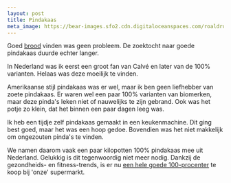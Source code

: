 ```yaml
---
layout: post
title: Pindakaas
meta_image: https://bear-images.sfo2.cdn.digitaloceanspaces.com/roaldruiter-1680430858-0.png
---
```


Goed [brood](https://roaldin.ch/brood) vinden was geen probleem. De zoektocht naar goede pindakaas duurde echter langer.

In Nederland was ik eerst een groot fan van Calvé en later van de 100% varianten. Helaas was deze moeilijk te vinden.

Amerikaanse stijl pindakaas was er wel, maar ik ben geen liefhebber van zoete pindakaas. Er waren wel een paar 100% varianten van biomerken, maar deze pinda's leken niet of nauwelijks te zijn gebrand. Ook was het potje zo klein, dat het binnen een paar dagen leeg was.

Ik heb een tijdje zelf pindakaas gemaakt in een keukenmachine. Dit ging best goed, maar het was een hoop gedoe. Bovendien was het niet makkelijk om ongezouten pinda's te vinden.

We namen daarom vaak een paar kilopotten 100% pindakaas mee uit Nederland. Gelukkig is dit tegenwoordig niet meer nodig. Dankzij de gezondheids- en fitness-trends, is er nu [een hele goede 100-procenter](https://www.coop.ch/en/food/inventories/spreads/other-sweet-spreads/nu3-peanut-butter/p/6548145) te koop bij 'onze' supermarkt.
